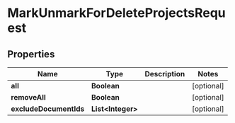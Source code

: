 

# MarkUnmarkForDeleteProjectsRequest


## Properties

| Name | Type | Description | Notes |
|------------ | ------------- | ------------- | -------------|
|**all** | **Boolean** |  |  [optional] |
|**removeAll** | **Boolean** |  |  [optional] |
|**excludeDocumentIds** | **List&lt;Integer&gt;** |  |  [optional] |



